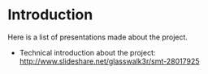 # Introduction #

Here is a list of presentations made about the project.

  * Technical introduction about the project: http://www.slideshare.net/glasswalk3r/smt-28017925